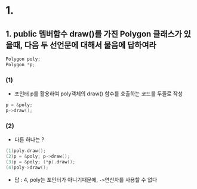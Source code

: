 # 1.
## 1. public 멤버함수 draw()를 가진 Polygon 클래스가 있을때, 다음 두 선언문에 대해서 물음에 답하여라
```cpp
Polygon poly;
Polygon *p;
```
### (1) 
- 포인터 p를 활용하여 poly객체의 draw() 함수를 호출하는 코드를 두줄로 작성
```cpp
p = &poly;
p->draw();
```
### (2) 
- 다른 하나는 ?
```cpp
(1)poly.draw();
(2)p = &poly; p->draw();
(3)p = &poly; (*p).draw();
(4)poly->draw();
```
- 답 : 4, poly는 포인터가 아니기때문에, `->`연산자를 사용할 수 없다

